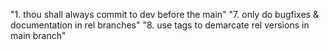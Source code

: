 "1. thou shall always commit to dev before the main" 
"7. only do bugfixes & documentation in rel branches"
"8. use tags to demarcate rel versions in main branch"  
